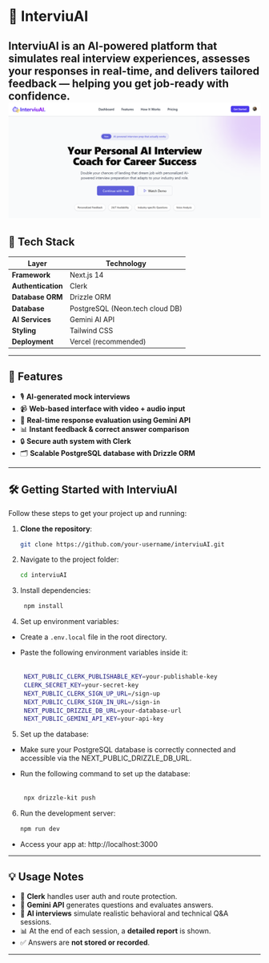 # 🎤 **InterviuAI**

**InterviuAI** is an AI-powered platform that simulates real interview experiences, assesses your responses in real-time, and delivers tailored feedback — helping you get job-ready with confidence.
![InterviuAI Demo](/public/landingpage.png)
---

## 🔧 **Tech Stack**

| Layer             | Technology                                  |
|-------------------|---------------------------------------------|
| **Framework**      | Next.js 14                                  |
| **Authentication** | Clerk                                       |
| **Database ORM**   | Drizzle ORM                                 |
| **Database**       | PostgreSQL (Neon.tech cloud DB)             |
| **AI Services**    | Gemini AI API                               |
| **Styling**        | Tailwind CSS                                |
| **Deployment**     | Vercel (recommended)                        |

---

## 🚀 **Features**

- 🎙️ **AI-generated mock interviews**
- 📹 **Web-based interface with video + audio input**
- 🧠 **Real-time response evaluation using Gemini API**
- 📊 **Instant feedback & correct answer comparison**
- 🔒 **Secure auth system with Clerk**
- 🗂️ **Scalable PostgreSQL database with Drizzle ORM**

---


## 🛠️ Getting Started with InterviuAI

Follow these steps to get your project up and running:

1. **Clone the repository**:
   ```bash
   git clone https://github.com/your-username/interviuAI.git
2. Navigate to the project folder:

   ```bash
   cd interviuAI
3. Install dependencies:

   ```bash
    npm install
4. Set up environment variables:

- Create a `.env.local` file in the root directory.
- Paste the following environment variables inside it:

   ```bash

    NEXT_PUBLIC_CLERK_PUBLISHABLE_KEY=your-publishable-key
    CLERK_SECRET_KEY=your-secret-key
    NEXT_PUBLIC_CLERK_SIGN_UP_URL=/sign-up
    NEXT_PUBLIC_CLERK_SIGN_IN_URL=/sign-in
    NEXT_PUBLIC_DRIZZLE_DB_URL=your-database-url
    NEXT_PUBLIC_GEMINI_API_KEY=your-api-key

5. Set up the database:

- Make sure your PostgreSQL database is correctly connected and accessible via the NEXT_PUBLIC_DRIZZLE_DB_URL.
- Run the following command to set up the database:

   ```bash

    npx drizzle-kit push
6. Run the development server:
    ```bash
    npm run dev
- Access your app at: http://localhost:3000

---

## 💡 Usage Notes

- 🔐 **Clerk** handles user auth and route protection.
- 🧠 **Gemini API** generates questions and evaluates answers.
- 🎤 **AI interviews** simulate realistic behavioral and technical Q&A sessions.
- 📊 At the end of each session, a **detailed report** is shown.
- ✅ Answers are **not stored or recorded**.

---


